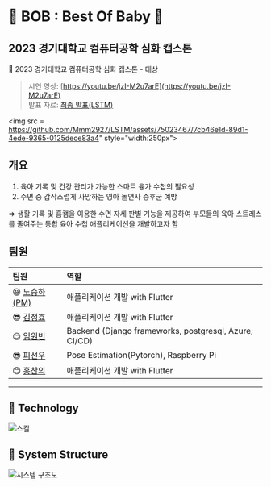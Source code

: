 # 👶 BOB : Best Of Baby 👶

## 2023 경기대학교 컴퓨터공학 심화 캡스톤

🏅 2023 경기대학교 컴퓨터공학 심화 캡스톤 - 대상

> 시연 영상: [https://youtu.be/jzI-M2u7arE](https://youtu.be/jzI-M2u7arE) <br>
> 발표 자료: [최종 발표(LSTM)](./%EC%B5%9C%EC%A2%85%20%EB%B0%9C%ED%91%9C.pptx)

<img src = https://github.com/Mmm2927/LSTM/assets/75023467/7cb46e1d-89d1-4ede-9365-0125dece83a4" style="width:250px">

## 개요

1. 육아 기록 및 건강 관리가 가능한 스마트 융가 수첩의 필요성
2. 수면 중 갑작스럽게 사망하는 영아 돌연사 증후군 예방

&Rightarrow; 생활 기록 및 홈캠을 이용한 수면 자세 판별 기능을 제공하여 부모들의 육아 스트레스를 줄여주는 통합 육아 수첩 애플리케이션을 개발하고자 함 

## 팀원

| 팀원                                          | 역할                                     |
|:--------------------------------------------| :--------------------------------------- |
| 😆 [노승하(PM)](https://github.com/seungha164) | 애플리케이션 개발 with Flutter |
| 😎 [김정효](https://github.com/jjanghyo)       | 애플리케이션 개발 with Flutter |
| 😊 [임원빈](https://github.com/Mmm2927)        | Backend (Django frameworks, postgresql, Azure, CI/CD) |
| 😎 [피선우](https://github.com/SunWoo98Pi)     | Pose Estimation(Pytorch), Raspberry Pi      |
| 😊 [홍찬의](https://github.com/hcu55)          | 애플리케이션 개발 with Flutter |

---
## 🚀 Technology
![스킬](https://github.com/Mmm2927/LSTM/assets/75023467/79b17aa1-a06d-4eae-8bd2-226c2c6d8a6d)
## 📀 System Structure
![시스템 구조도](https://github.com/Mmm2927/LSTM/assets/75023467/a58b6387-e052-4d64-8553-97ff99dde03f)
